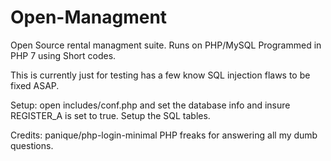 # Open-Managment
Open Source rental managment suite. Runs on PHP/MySQL 
Programmed in PHP 7 using Short codes.

This is currently just for testing has a few know SQL injection flaws to be fixed ASAP.

Setup:
open includes/conf.php and set the database info and insure REGISTER_A is set to true.
Setup the SQL tables.

Credits:
panique/php-login-minimal
PHP freaks for answering all my dumb questions.

